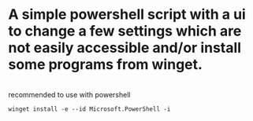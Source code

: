 # A simple powershell script with a ui to change a few settings which are not easily accessible and/or install some programs from winget.
\
recommended to use with powershell
```
winget install -e --id Microsoft.PowerShell -i
```
